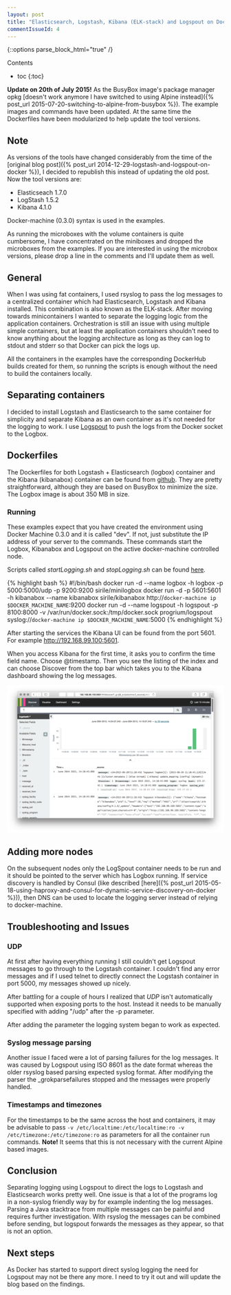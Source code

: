 ```yaml
---
layout: post
title: "Elasticsearch, Logstash, Kibana (ELK-stack) and Logspout on Docker"
commentIssueId: 4
---
```


{::options parse_block_html="true" /}
<div class="toc">
Contents

* toc
{:toc}
</div>

**Update on 20th of July 2015!** As the BusyBox image's package manager opkg [doesn't work anymore I have switched to using Alpine instead]({% post_url 2015-07-20-switching-to-alpine-from-busybox %}). The example images and commands have been updated. At the same time the Dockerfiles have been modularized to help update the tool versions.

## Note

As versions of the tools have changed considerably from the time of the [original blog post]({% post_url 2014-12-29-logstash-and-logspout-on-docker %}), I decided to republish this instead of updating the old post. Now the tool versions are:

- Elasticseach 1.7.0
- LogStash 1.5.2
- Kibana 4.1.0

Docker-machine (0.3.0) syntax is used in the examples.

As running the microboxes with the volume containers is quite cumbersome, I have concentrated on the miniboxes and dropped the microboxes from the examples. If you are interested in using the microbox versions, please drop a line in the comments and I'll update them as well.

## General

When I was using fat containers, I used rsyslog to pass the log messages to a centralized container which had Elasticsearch, Logstash and Kibana installed. This combination is also known as the ELK-stack. After moving towards minicontainers I wanted to separate the logging logic from the application containers. Orchestration is still an issue with using multiple simple containers, but at least the application containers shouldn't need to know anything about the logging architecture as long as they can log to stdout and stderr so that Docker can pick the logs up.

All the containers in the examples have the corresponding DockerHub builds created for them, so running the scripts is enough without the need to build the containers locally.

## Separating containers

I decided to install Logstash and Elasticsearch to the same container for simplicity and separate Kibana as an own container as it's not needed for the logging to work. I use [Logspout](https://github.com/progrium/logspout) to push the logs from the Docker socket to the Logbox.

## Dockerfiles

The Dockerfiles for both Logstash + Elasticsearch (logbox) container and the Kibana (kibanabox) container can be found from [github](https://github.com/SirIle/miniboxes). They are pretty straightforward, although they are based on BusyBox to minimize the size. The Logbox image is about 350 MB in size.

### Running

These examples expect that you have created the environment using Docker Machine 0.3.0 and it is called "dev". If not, just substitute the IP address of your server to the commands. These commands start the Logbox, Kibanabox and Logspout on the active docker-machine controlled node.

Scripts called _startLogging.sh_ and _stopLogging.sh_ can be found [here](https://github.com/SirIle/miniboxes).

{% highlight bash %}
#!/bin/bash
docker run -d --name logbox -h logbox -p 5000:5000/udp -p 9200:9200 sirile/minilogbox
docker run -d -p 5601:5601 -h kibanabox --name kibanabox sirile/kibanabox http://`docker-machine ip $DOCKER_MACHINE_NAME`:9200
docker run -d --name logspout -h logspout -p 8100:8000 -v /var/run/docker.sock:/tmp/docker.sock progrium/logspout syslog://`docker-machine ip $DOCKER_MACHINE_NAME`:5000
{% endhighlight %}

After starting the services the Kibana UI can be found from the port 5601. For example http://192.168.99.100:5601.

When you access Kibana for the first time, it asks you to confirm the time field name. Choose @timestamp. Then you see the listing of the index and can choose Discover from the top bar which takes you to the Kibana dashboard showing the log messages.

![KibanaUI](/images/KibanaUI.png)

## Adding more nodes

On the subsequent nodes only the LogSpout container needs to be run and it should be pointed to the server which has Logbox running. If service discovery is handled by Consul (like described [here]({% post_url 2015-05-18-using-haproxy-and-consul-for-dynamic-service-discovery-on-docker %})), then DNS can be used to locate the logging server instead of relying to docker-machine.

## Troubleshooting and Issues

### UDP

At first after having everything running I still couldn't get Logspout messages to go through to the Logstash container. I couldn't find any error messages and if I used telnet to directly connect the Logstash container in port 5000, my messages showed up nicely.

After battling for a couple of hours I realized that *UDP* isn't automatically supported when exposing ports to the host. Instead it needs to be manually specified with adding "/udp" after the -p parameter.

After adding the parameter the logging system began to work as expected.

### Syslog message parsing

Another issue I faced were a lot of parsing failures for the log messages. It was caused by Logspout using ISO 8601 as the date format whereas the older rsyslog based parsing expected syslog format. After modifying the parser the _grokparsefailures stopped and the messages were properly handled.

### Timestamps and timezones

For the timestamps to be the same across the host and containers, it may be advisable to pass `-v /etc/localtime:/etc/localtime:ro -v /etc/timezone:/etc/timezone:ro` as parameters for all the container run commands. **Note!** It seems that this is not necessary with the current Alpine based images.

## Conclusion

Separating logging using Logspout to direct the logs to Logstash and Elasticsearch works pretty well. One issue is that a lot of the programs log in a non-syslog friendly way by for example indenting the log messages. Parsing a Java stacktrace from multiple messages can be painful and requires further investigation. With rsyslog the messages can be combined before sending, but logspout forwards the messages as they appear, so that is not an option.

## Next steps

As Docker has started to support direct syslog logging the need for Logspout may not be there any more. I need to try it out and will update the blog based on the findings.

